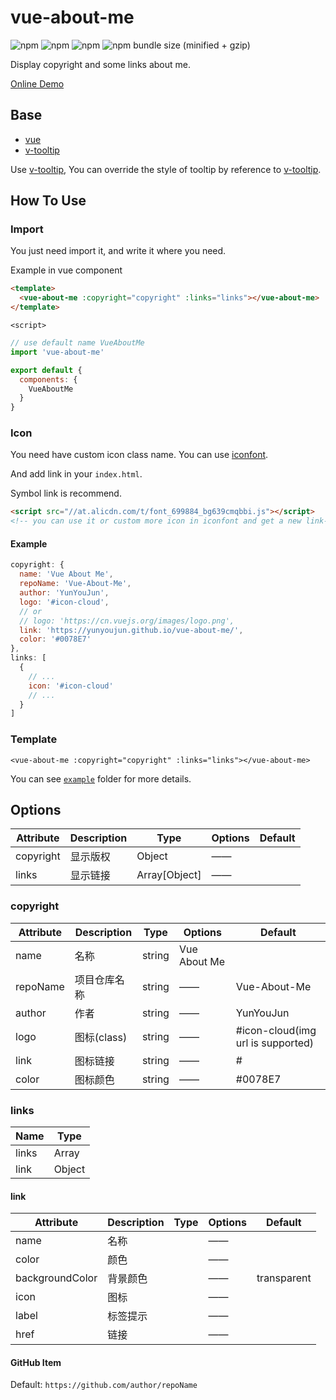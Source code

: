 # vue-about-me

![npm](https://img.shields.io/npm/v/vue-about-me.svg?style=for-the-badge)
![npm](https://img.shields.io/npm/dt/vue-about-me.svg?style=for-the-badge)
![npm](https://img.shields.io/npm/l/vue-about-me.svg?style=for-the-badge)
![npm bundle size (minified + gzip)](https://img.shields.io/bundlephobia/minzip/vue-about-me.svg?style=for-the-badge)

Display copyright and some links about me.

[Online Demo](https://yunyoujun.github.io/vue-about-me/)

## Base

- [vue](https://cn.vuejs.org/)
- [v-tooltip](https://github.com/Akryum/v-tooltip)

Use [v-tooltip](https://github.com/Akryum/v-tooltip),
You can override the style of tooltip by reference to [v-tooltip](https://github.com/Akryum/v-tooltip#style-examples).

## How To Use

### Import

You just need import it, and write it where you need.

Example in vue component

```html
<template>
  <vue-about-me :copyright="copyright" :links="links"></vue-about-me>
</template>
```

`<script>`

```js
// use default name VueAboutMe
import 'vue-about-me'

export default {
  components: {
    VueAboutMe
  }
}
```

### Icon

You need have custom icon class name.
You can use [iconfont](https://iconfont.cn/).

And add link in your `index.html`.

Symbol link is recommend.

```html
<script src="//at.alicdn.com/t/font_699884_bg639cmqbbi.js"></script>
<!-- you can use it or custom more icon in iconfont and get a new link-->
```

#### Example

```js
copyright: {
  name: 'Vue About Me',
  repoName: 'Vue-About-Me',
  author: 'YunYouJun',
  logo: '#icon-cloud',
  // or
  // logo: 'https://cn.vuejs.org/images/logo.png',
  link: 'https://yunyoujun.github.io/vue-about-me/',
  color: '#0078E7'
},
links: [
  {
    // ...
    icon: '#icon-cloud'
    // ...
  }
]
```

### Template

```vue
<vue-about-me :copyright="copyright" :links="links"></vue-about-me>
```

You can see [`example`](https://github.com/YunYouJun/vue-about-me/tree/master/example) folder for more details.

## Options

Attribute | Description | Type | Options | Default
  ---     |---          | ---  |---      |---
copyright | 显示版权    | Object | —— |
links     | 显示链接    | Array[Object] | —— |

### copyright

Attribute | Description | Type | Options | Default
---       | ---         |---|---|---
name      | 名称        | string | Vue About Me
repoName  | 项目仓库名称 | string | —— | Vue-About-Me
author    | 作者        | string | —— | YunYouJun
logo      | 图标(class) | string | —— | #icon-cloud(img url is supported)
link      | 图标链接    | string | —— | #
color     | 图标颜色    | string | —— | #0078E7

### links

Name|Type
---|---
links | Array
link | Object

#### link

Attribute | Description | Type | Options | Default
---       |---|---|---|---
name      | 名称 | | —— |
color     | 颜色 | | —— |
backgroundColor | 背景颜色 | | —— | transparent
icon      | 图标 | | —— |
label     | 标签提示 | | —— |
href      | 链接 | | —— |

#### GitHub Item

Default: `https://github.com/author/repoName`
